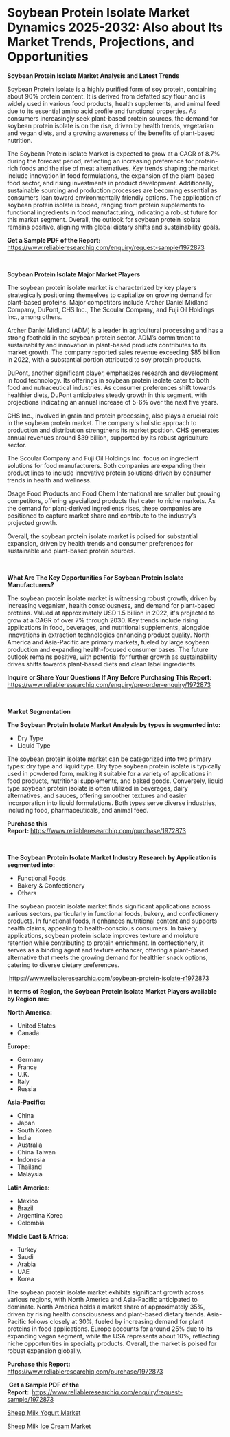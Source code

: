 <p><h1>Soybean Protein Isolate Market Dynamics 2025-2032: Also about Its Market Trends, Projections, and Opportunities</h1></p><p><strong>Soybean Protein Isolate Market Analysis and Latest Trends</strong></p>
<p><p>Soybean Protein Isolate is a highly purified form of soy protein, containing about 90% protein content. It is derived from defatted soy flour and is widely used in various food products, health supplements, and animal feed due to its essential amino acid profile and functional properties. As consumers increasingly seek plant-based protein sources, the demand for soybean protein isolate is on the rise, driven by health trends, vegetarian and vegan diets, and a growing awareness of the benefits of plant-based nutrition.</p><p>The Soybean Protein Isolate Market is expected to grow at a CAGR of 8.7% during the forecast period, reflecting an increasing preference for protein-rich foods and the rise of meat alternatives. Key trends shaping the market include innovation in food formulations, the expansion of the plant-based food sector, and rising investments in product development. Additionally, sustainable sourcing and production processes are becoming essential as consumers lean toward environmentally friendly options. The application of soybean protein isolate is broad, ranging from protein supplements to functional ingredients in food manufacturing, indicating a robust future for this market segment. Overall, the outlook for soybean protein isolate remains positive, aligning with global dietary shifts and sustainability goals.</p></p>
<p><strong>Get a Sample PDF of the Report:&nbsp;</strong> <a href="https://www.reliableresearchiq.com/enquiry/request-sample/1972873?utm_campaign=99&utm_medium=2&utm_source=Github&utm_content=ia&utm_term=15022025&utm_id=soybean-protein-isolate">https://www.reliableresearchiq.com/enquiry/request-sample/1972873</a></p>
<p>&nbsp;</p>
<p><strong>Soybean Protein Isolate Major Market Players</strong></p>
<p><p>The soybean protein isolate market is characterized by key players strategically positioning themselves to capitalize on growing demand for plant-based proteins. Major competitors include Archer Daniel Midland Company, DuPont, CHS Inc., The Scoular Company, and Fuji Oil Holdings Inc., among others.</p><p>Archer Daniel Midland (ADM) is a leader in agricultural processing and has a strong foothold in the soybean protein sector. ADM’s commitment to sustainability and innovation in plant-based products contributes to its market growth. The company reported sales revenue exceeding $85 billion in 2022, with a substantial portion attributed to soy protein products.</p><p>DuPont, another significant player, emphasizes research and development in food technology. Its offerings in soybean protein isolate cater to both food and nutraceutical industries. As consumer preferences shift towards healthier diets, DuPont anticipates steady growth in this segment, with projections indicating an annual increase of 5-6% over the next five years.</p><p>CHS Inc., involved in grain and protein processing, also plays a crucial role in the soybean protein market. The company's holistic approach to production and distribution strengthens its market position. CHS generates annual revenues around $39 billion, supported by its robust agriculture sector.</p><p>The Scoular Company and Fuji Oil Holdings Inc. focus on ingredient solutions for food manufacturers. Both companies are expanding their product lines to include innovative protein solutions driven by consumer trends in health and wellness. </p><p>Osage Food Products and Food Chem International are smaller but growing competitors, offering specialized products that cater to niche markets. As the demand for plant-derived ingredients rises, these companies are positioned to capture market share and contribute to the industry’s projected growth.</p><p>Overall, the soybean protein isolate market is poised for substantial expansion, driven by health trends and consumer preferences for sustainable and plant-based protein sources.</p></p>
<p>&nbsp;</p>
<p><strong>What Are The Key Opportunities For Soybean Protein Isolate Manufacturers?</strong></p>
<p><p>The soybean protein isolate market is witnessing robust growth, driven by increasing veganism, health consciousness, and demand for plant-based proteins. Valued at approximately USD 1.5 billion in 2022, it's projected to grow at a CAGR of over 7% through 2030. Key trends include rising applications in food, beverages, and nutritional supplements, alongside innovations in extraction technologies enhancing product quality. North America and Asia-Pacific are primary markets, fueled by large soybean production and expanding health-focused consumer bases. The future outlook remains positive, with potential for further growth as sustainability drives shifts towards plant-based diets and clean label ingredients.</p></p>
<p><strong>Inquire or Share Your Questions If Any Before Purchasing This Report:</strong> <a href="https://www.reliableresearchiq.com/enquiry/pre-order-enquiry/1972873?utm_campaign=99&utm_medium=2&utm_source=Github&utm_content=ia&utm_term=15022025&utm_id=soybean-protein-isolate">https://www.reliableresearchiq.com/enquiry/pre-order-enquiry/1972873</a></p>
<p>&nbsp;</p>
<p><strong>Market Segmentation</strong></p>
<p><strong>The Soybean Protein Isolate Market Analysis by types is segmented into:</strong></p>
<p><ul><li>Dry Type</li><li>Liquid Type</li></ul></p>
<p><p>The soybean protein isolate market can be categorized into two primary types: dry type and liquid type. Dry type soybean protein isolate is typically used in powdered form, making it suitable for a variety of applications in food products, nutritional supplements, and baked goods. Conversely, liquid type soybean protein isolate is often utilized in beverages, dairy alternatives, and sauces, offering smoother textures and easier incorporation into liquid formulations. Both types serve diverse industries, including food, pharmaceuticals, and animal feed.</p></p>
<p><strong>Purchase this Report:&nbsp;</strong><a href="https://www.reliableresearchiq.com/purchase/1972873?utm_campaign=99&utm_medium=2&utm_source=Github&utm_content=ia&utm_term=15022025&utm_id=soybean-protein-isolate">https://www.reliableresearchiq.com/purchase/1972873</a></p>
<p>&nbsp;</p>
<p><strong>The Soybean Protein Isolate Market Industry Research by Application is segmented into:</strong></p>
<p><ul><li>Functional Foods</li><li>Bakery & Confectionery</li><li>Others</li></ul></p>
<p><p>The soybean protein isolate market finds significant applications across various sectors, particularly in functional foods, bakery, and confectionery products. In functional foods, it enhances nutritional content and supports health claims, appealing to health-conscious consumers. In bakery applications, soybean protein isolate improves texture and moisture retention while contributing to protein enrichment. In confectionery, it serves as a binding agent and texture enhancer, offering a plant-based alternative that meets the growing demand for healthier snack options, catering to diverse dietary preferences.</p></p>
<p><a href="https://www.reliableresearchiq.com/soybean-protein-isolate-r1972873?utm_campaign=99&utm_medium=2&utm_source=Github&utm_content=ia&utm_term=15022025&utm_id=soybean-protein-isolate">&nbsp;https://www.reliableresearchiq.com/soybean-protein-isolate-r1972873</a></p>
<p><strong>In terms of Region, the Soybean Protein Isolate Market Players available by Region are:</strong></p>
<p>
    <p> <strong> North America: </strong>
        <ul>
            <li>United States</li>
            <li>Canada</li>
        </ul>
        </p> 
    <p> <strong> Europe: </strong>
        <ul>
            <li>Germany</li>
            <li>France</li>
            <li>U.K.</li>
            <li>Italy</li>
            <li>Russia</li>
        </ul>
        </p> 
    <p> <strong> Asia-Pacific: </strong>
        <ul>
            <li>China</li>
            <li>Japan</li>
            <li>South Korea</li>
            <li>India</li>
            <li>Australia</li>
            <li>China Taiwan</li>
            <li>Indonesia</li>
            <li>Thailand</li>
            <li>Malaysia</li>
        </ul>
        </p> 
    <p> <strong> Latin America: </strong>
        <ul>
            <li>Mexico</li>
            <li>Brazil</li>
            <li>Argentina Korea</li>
            <li>Colombia</li>
        </ul>
        </p> 
    <p> <strong> Middle East & Africa: </strong>
        <ul>
            <li>Turkey</li>
            <li>Saudi</li>
            <li>Arabia</li>
            <li>UAE</li>
            <li>Korea</li>
        </ul>
    </p>
    </p>
<p><p>The soybean protein isolate market exhibits significant growth across various regions, with North America and Asia-Pacific anticipated to dominate. North America holds a market share of approximately 35%, driven by rising health consciousness and plant-based dietary trends. Asia-Pacific follows closely at 30%, fueled by increasing demand for plant proteins in food applications. Europe accounts for around 25% due to its expanding vegan segment, while the USA represents about 10%, reflecting niche opportunities in specialty products. Overall, the market is poised for robust expansion globally.</p></p>
<p><strong>Purchase this Report: </strong><a href="https://www.reliableresearchiq.com/purchase/1972873?utm_campaign=99&utm_medium=2&utm_source=Github&utm_content=ia&utm_term=15022025&utm_id=soybean-protein-isolate">https://www.reliableresearchiq.com/purchase/1972873</a></p>
<p>&nbsp;<strong>Get a Sample PDF of the Report:&nbsp;&nbsp;</strong><a href="https://www.reliableresearchiq.com/enquiry/request-sample/1972873?utm_campaign=99&utm_medium=2&utm_source=Github&utm_content=ia&utm_term=15022025&utm_id=soybean-protein-isolate">https://www.reliableresearchiq.com/enquiry/request-sample/1972873</a></p>
<p><strong></strong></p>
<p><p><a href="https://github.com/kryshaprilbb/Market-Research-Report-List-1/blob/main/sheep-milk-yogurt-market.md?utm_campaign=99&utm_medium=2&utm_source=Github&utm_content=ia&utm_term=15022025&utm_id=soybean-protein-isolate">Sheep Milk Yogurt Market</a></p><p><a href="https://github.com/kolffmaris58/Market-Research-Report-List-1/blob/main/sheep-milk-ice-cream-market.md?utm_campaign=99&utm_medium=2&utm_source=Github&utm_content=ia&utm_term=15022025&utm_id=soybean-protein-isolate">Sheep Milk Ice Cream Market</a></p></p>